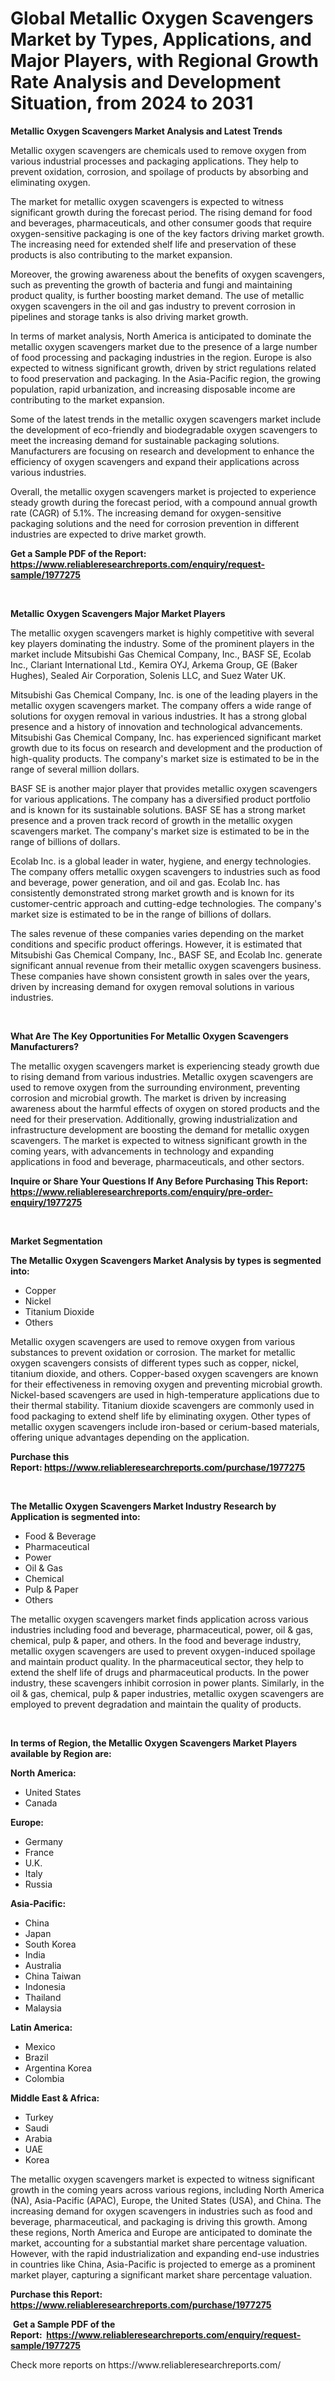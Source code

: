 <p><h1>Global Metallic Oxygen Scavengers Market by Types, Applications, and Major Players, with Regional Growth Rate Analysis and Development Situation, from 2024 to 2031</h1></p><p><strong>Metallic Oxygen Scavengers Market Analysis and Latest Trends</strong></p>
<p><p>Metallic oxygen scavengers are chemicals used to remove oxygen from various industrial processes and packaging applications. They help to prevent oxidation, corrosion, and spoilage of products by absorbing and eliminating oxygen.</p><p>The market for metallic oxygen scavengers is expected to witness significant growth during the forecast period. The rising demand for food and beverages, pharmaceuticals, and other consumer goods that require oxygen-sensitive packaging is one of the key factors driving market growth. The increasing need for extended shelf life and preservation of these products is also contributing to the market expansion.</p><p>Moreover, the growing awareness about the benefits of oxygen scavengers, such as preventing the growth of bacteria and fungi and maintaining product quality, is further boosting market demand. The use of metallic oxygen scavengers in the oil and gas industry to prevent corrosion in pipelines and storage tanks is also driving market growth.</p><p>In terms of market analysis, North America is anticipated to dominate the metallic oxygen scavengers market due to the presence of a large number of food processing and packaging industries in the region. Europe is also expected to witness significant growth, driven by strict regulations related to food preservation and packaging. In the Asia-Pacific region, the growing population, rapid urbanization, and increasing disposable income are contributing to the market expansion.</p><p>Some of the latest trends in the metallic oxygen scavengers market include the development of eco-friendly and biodegradable oxygen scavengers to meet the increasing demand for sustainable packaging solutions. Manufacturers are focusing on research and development to enhance the efficiency of oxygen scavengers and expand their applications across various industries.</p><p>Overall, the metallic oxygen scavengers market is projected to experience steady growth during the forecast period, with a compound annual growth rate (CAGR) of 5.1%. The increasing demand for oxygen-sensitive packaging solutions and the need for corrosion prevention in different industries are expected to drive market growth.</p></p>
<p><strong>Get a Sample PDF of the Report:&nbsp; <a href="https://www.reliableresearchreports.com/enquiry/request-sample/1977275">https://www.reliableresearchreports.com/enquiry/request-sample/1977275</a></strong></p>
<p>&nbsp;</p>
<p><strong>Metallic Oxygen Scavengers Major Market Players</strong></p>
<p><p>The metallic oxygen scavengers market is highly competitive with several key players dominating the industry. Some of the prominent players in the market include Mitsubishi Gas Chemical Company, Inc., BASF SE, Ecolab Inc., Clariant International Ltd., Kemira OYJ, Arkema Group, GE (Baker Hughes), Sealed Air Corporation, Solenis LLC, and Suez Water UK.</p><p>Mitsubishi Gas Chemical Company, Inc. is one of the leading players in the metallic oxygen scavengers market. The company offers a wide range of solutions for oxygen removal in various industries. It has a strong global presence and a history of innovation and technological advancements. Mitsubishi Gas Chemical Company, Inc. has experienced significant market growth due to its focus on research and development and the production of high-quality products. The company's market size is estimated to be in the range of several million dollars.</p><p>BASF SE is another major player that provides metallic oxygen scavengers for various applications. The company has a diversified product portfolio and is known for its sustainable solutions. BASF SE has a strong market presence and a proven track record of growth in the metallic oxygen scavengers market. The company's market size is estimated to be in the range of billions of dollars.</p><p>Ecolab Inc. is a global leader in water, hygiene, and energy technologies. The company offers metallic oxygen scavengers to industries such as food and beverage, power generation, and oil and gas. Ecolab Inc. has consistently demonstrated strong market growth and is known for its customer-centric approach and cutting-edge technologies. The company's market size is estimated to be in the range of billions of dollars.</p><p>The sales revenue of these companies varies depending on the market conditions and specific product offerings. However, it is estimated that Mitsubishi Gas Chemical Company, Inc., BASF SE, and Ecolab Inc. generate significant annual revenue from their metallic oxygen scavengers business. These companies have shown consistent growth in sales over the years, driven by increasing demand for oxygen removal solutions in various industries.</p></p>
<p>&nbsp;</p>
<p><strong>What Are The Key Opportunities For Metallic Oxygen Scavengers Manufacturers?</strong></p>
<p><p>The metallic oxygen scavengers market is experiencing steady growth due to rising demand from various industries. Metallic oxygen scavengers are used to remove oxygen from the surrounding environment, preventing corrosion and microbial growth. The market is driven by increasing awareness about the harmful effects of oxygen on stored products and the need for their preservation. Additionally, growing industrialization and infrastructure development are boosting the demand for metallic oxygen scavengers. The market is expected to witness significant growth in the coming years, with advancements in technology and expanding applications in food and beverage, pharmaceuticals, and other sectors.</p></p>
<p><strong>Inquire or Share Your Questions If Any Before Purchasing This Report: <a href="https://www.reliableresearchreports.com/enquiry/pre-order-enquiry/1977275">https://www.reliableresearchreports.com/enquiry/pre-order-enquiry/1977275</a></strong></p>
<p>&nbsp;</p>
<p><strong>Market Segmentation</strong></p>
<p><strong>The Metallic Oxygen Scavengers Market Analysis by types is segmented into:</strong></p>
<p><ul><li>Copper</li><li>Nickel</li><li>Titanium Dioxide</li><li>Others</li></ul></p>
<p><p>Metallic oxygen scavengers are used to remove oxygen from various substances to prevent oxidation or corrosion. The market for metallic oxygen scavengers consists of different types such as copper, nickel, titanium dioxide, and others. Copper-based oxygen scavengers are known for their effectiveness in removing oxygen and preventing microbial growth. Nickel-based scavengers are used in high-temperature applications due to their thermal stability. Titanium dioxide scavengers are commonly used in food packaging to extend shelf life by eliminating oxygen. Other types of metallic oxygen scavengers include iron-based or cerium-based materials, offering unique advantages depending on the application.</p></p>
<p><strong>Purchase this Report:&nbsp;<a href="https://www.reliableresearchreports.com/purchase/1977275">https://www.reliableresearchreports.com/purchase/1977275</a></strong></p>
<p>&nbsp;</p>
<p><strong>The Metallic Oxygen Scavengers Market Industry Research by Application is segmented into:</strong></p>
<p><ul><li>Food & Beverage</li><li>Pharmaceutical</li><li>Power</li><li>Oil & Gas</li><li>Chemical</li><li>Pulp & Paper</li><li>Others</li></ul></p>
<p><p>The metallic oxygen scavengers market finds application across various industries including food and beverage, pharmaceutical, power, oil & gas, chemical, pulp & paper, and others. In the food and beverage industry, metallic oxygen scavengers are used to prevent oxygen-induced spoilage and maintain product quality. In the pharmaceutical sector, they help to extend the shelf life of drugs and pharmaceutical products. In the power industry, these scavengers inhibit corrosion in power plants. Similarly, in the oil & gas, chemical, pulp & paper industries, metallic oxygen scavengers are employed to prevent degradation and maintain the quality of products.</p></p>
<p>&nbsp;</p>
<p><strong>In terms of Region, the Metallic Oxygen Scavengers Market Players available by Region are:</strong></p>
<p>
    <p> <strong> North America: </strong>
        <ul>
            <li>United States</li>
            <li>Canada</li>
        </ul>
        </p> 
    <p> <strong> Europe: </strong>
        <ul>
            <li>Germany</li>
            <li>France</li>
            <li>U.K.</li>
            <li>Italy</li>
            <li>Russia</li>
        </ul>
        </p> 
    <p> <strong> Asia-Pacific: </strong>
        <ul>
            <li>China</li>
            <li>Japan</li>
            <li>South Korea</li>
            <li>India</li>
            <li>Australia</li>
            <li>China Taiwan</li>
            <li>Indonesia</li>
            <li>Thailand</li>
            <li>Malaysia</li>
        </ul>
        </p> 
    <p> <strong> Latin America: </strong>
        <ul>
            <li>Mexico</li>
            <li>Brazil</li>
            <li>Argentina Korea</li>
            <li>Colombia</li>
        </ul>
        </p> 
    <p> <strong> Middle East & Africa: </strong>
        <ul>
            <li>Turkey</li>
            <li>Saudi</li>
            <li>Arabia</li>
            <li>UAE</li>
            <li>Korea</li>
        </ul>
    </p>
    </p>
<p><p>The metallic oxygen scavengers market is expected to witness significant growth in the coming years across various regions, including North America (NA), Asia-Pacific (APAC), Europe, the United States (USA), and China. The increasing demand for oxygen scavengers in industries such as food and beverage, pharmaceutical, and packaging is driving this growth. Among these regions, North America and Europe are anticipated to dominate the market, accounting for a substantial market share percentage valuation. However, with the rapid industrialization and expanding end-use industries in countries like China, Asia-Pacific is projected to emerge as a prominent market player, capturing a significant market share percentage valuation.</p></p>
<p><strong>Purchase this Report: <a href="https://www.reliableresearchreports.com/purchase/1977275">https://www.reliableresearchreports.com/purchase/1977275</a></strong></p>
<p>&nbsp;<strong>Get a Sample PDF of the Report:&nbsp;&nbsp;<a href="https://www.reliableresearchreports.com/enquiry/request-sample/1977275">https://www.reliableresearchreports.com/enquiry/request-sample/1977275</a></strong></p>
<p><strong></strong></p>
<p>Check more reports on https://www.reliableresearchreports.com/</p>